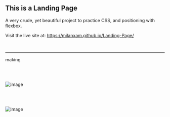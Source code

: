 ## This is a Landing Page

A very crude, yet beautiful project to practice CSS, and positioning with flexbox.

Visit the live site at: https://milanxam.github.io/Landing-Page/

<br />

---
making   

<br />
<br />
	
![image](https://user-images.githubusercontent.com/96538473/219465361-b7c6c00e-6d28-4013-89db-db82f3cc69d8.png)

<br />
<br />

![image](https://user-images.githubusercontent.com/96538473/219465514-f16bb364-57bd-4630-ad25-4fbb3ae3af58.png)


